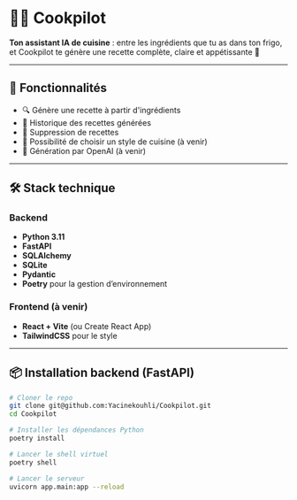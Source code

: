 # 🧑‍🍳 Cookpilot

**Ton assistant IA de cuisine** : entre les ingrédients que tu as dans ton frigo, et Cookpilot te génère une recette complète, claire et appétissante 🍝

---

## 🚀 Fonctionnalités

- 🔍 Génère une recette à partir d'ingrédients
- 📜 Historique des recettes générées
- 🧹 Suppression de recettes
- 🧠 Possibilité de choisir un style de cuisine (à venir)
- 🤖 Génération par OpenAI (à venir)

---

## 🛠️ Stack technique

### Backend

- **Python 3.11**
- **FastAPI**
- **SQLAlchemy**
- **SQLite**
- **Pydantic**
- **Poetry** pour la gestion d’environnement

### Frontend (à venir)

- **React + Vite** (ou Create React App)
- **TailwindCSS** pour le style

---

## 📦 Installation backend (FastAPI)

```bash
# Cloner le repo
git clone git@github.com:Yacinekouhli/Cookpilot.git
cd Cookpilot

# Installer les dépendances Python
poetry install

# Lancer le shell virtuel
poetry shell

# Lancer le serveur
uvicorn app.main:app --reload
